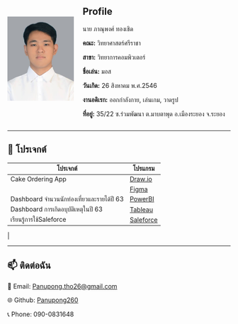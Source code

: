 
<div style="display: flex; align-items: center; gap: 20px;">
  <img src="img/Myself.jpg" alt="image" style="width: 150px;">
  <div>
    <h2>Profile</h2>
    <p>นาย ภาณุพงศ์ ทองเชิด</p>
    <p><strong>คณะ:</strong> วิทยาศาสตร์ศรีราชา</p>
    <p><strong>สาขา:</strong> วิทยาการคอมพิวเตอร์</p>
    <p><strong>ชื่อเล่น:</strong> มอส</p>
    <p><strong>วันเกิด:</strong> 26 สิงหาคม พ.ศ.2546</p>
    <p><strong>งานอดิเรก:</strong> ออกกำลังกาย, เล่นเกม, วาดรูป</p>
    <p><strong>ที่อยู่:</strong> 35/22 ซ.ร่วมพัฒนา ต.มาบตาพุด อ.เมืองระยอง จ.ระยอง</p>
  </div>
</div>


---

## 📂 **โปรเจกต์**

| โปรเจกต์         | โปรแกรม                                     |
|-------------------|-------------------------------------------|
| Cake Ordering App | [Draw.io](https://github.com/your-repo) |
|                   | [Figma]()                                          |
| Dashboard จำนวนนักท่องเที่ยวและรายได้ปี 63        | [PowerBI](https://your-portfolio.com)        |
| Dashboard การเกิดอบุบัติเหตุในปี 63 | [Tableau](https://public.tableau.com/app/profile/panupong.thongchoed/viz/Story_17289919097110/Story) |
| เรียนรู้การใช้Saleforce | [Saleforce](https://public.tableau.com/app/profile/panupong.thongchoed/viz/Story_17289919097110/Story) |
|


---

## 📫 **ติดต่อฉัน**
📧 Email: [Panupong.tho26@gmail.com](panupong.tho26@gmail.com)

🌐 Github: [Panupong260](https://github.com/Panupong260/Panupong260.github.io)

📞 Phone: 090-0831648

